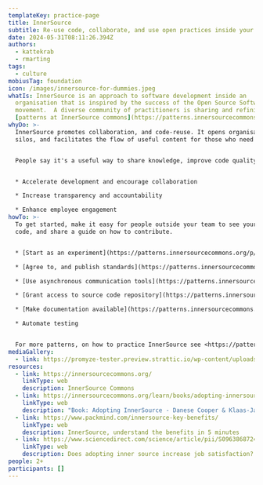 ```yaml
---
templateKey: practice-page
title: InnerSource
subtitle: Re-use code, collaborate, and use open practices inside your organisation.
date: 2024-05-31T08:11:26.394Z
authors:
  - kattekrab
  - rmarting
tags:
  - culture
mobiusTag: foundation
icon: /images/innersource-for-dummies.jpeg
whatIs: I﻿nnerSource is an approach to software development inside an
  organisation that is inspired by the success of the Open Source Software
  movement.  A diverse community of practitioners is sharing and refining
  [patterns at InnerSource commons](https://patterns.innersourcecommons.org/)
whyDo: >-
  I﻿nnerSource promotes collaboration, and code-reuse. It opens organisational
  silos, and facilitates the flow of useful content for those who need it.


  People say it's a useful way to share knowledge, improve code quality, and increase the reach and impact of their work. 


  * Accelerate development and encourage collaboration

  * Increase transparency and accountability

  * Enhance employee engagement
howTo: >-
  T﻿o get started, make it easy for people outside your team to see your source
  code, and share a guide on how to contribute.


  * [Start as an experiment](https://patterns.innersourcecommons.org/p/start-as-experiment)

  * [A﻿gree to, and publish standards](https://patterns.innersourcecommons.org/p/base-documentation) 

  * [U﻿se asynchronous communication tools](https://patterns.innersourcecommons.org/p/communication-tooling)

  * [G﻿rant access to source code repository](https://patterns.innersourcecommons.org/p/issue-tracker)

  * [Make d﻿ocumentation available](https://patterns.innersourcecommons.org/p/innersource-portal)

  * Automate testing


  F﻿or more patterns, on how to practice InnerSource see <https://patterns.innersourcecommons.org/>
mediaGallery:
  - link: https://promyze-tester.preview.strattic.io/wp-content/uploads/Maintainers-1024x724.png
resources:
  - link: https://innersourcecommons.org/
    linkType: web
    description: InnerSource Commons
  - link: https://innersourcecommons.org/learn/books/adopting-innersource-principles-and-case-studies/
    linkType: web
    description: "Book: Adopting InnerSource - Danese Cooper & Klaas-Jan Stol"
  - link: https://www.packmind.com/innersource-key-benefits/
    linkType: web
    description: InnerSource, understand the benefits in 5 minutes
  - link: https://www.sciencedirect.com/science/article/pii/S0963868724000015
    linkType: web
    description: Does adopting inner source increase job satisfaction? - Paper
people: 2+
participants: []
---
```

